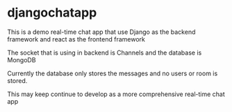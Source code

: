 # djangochatapp

This is a demo real-time chat app that use Django as the backend framework and react as the frontend framework

The socket that is using in backend is Channels and the database is MongoDB

Currently the database only stores the messages and no users or room is stored.

This may keep continue to develop as a more comprehensive real-time chat app
